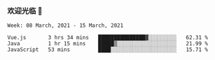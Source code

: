 ### 欢迎光临 👋

<!--
**lianganqing/lianganqing** is a ✨ _special_ ✨ repository because its `README.md` (this file) appears on your GitHub profile.

Here are some ideas to get you started:

- 🔭 I’m currently working on ...
- 🌱 I’m currently learning ...
- 👯 I’m looking to collaborate on ...
- 🤔 I’m looking for help with ...
- 💬 Ask me about ...
- 📫 How to reach me: ...
- 😄 Pronouns: ...
- ⚡ Fun fact: ...
-->
<!--START_SECTION:waka-->
```text
Week: 08 March, 2021 - 15 March, 2021

Vue.js       3 hrs 34 mins   ███████████████▓░░░░░░░░░   62.31 % 
Java         1 hr 15 mins    █████▒░░░░░░░░░░░░░░░░░░░   21.99 % 
JavaScript   53 mins         ████░░░░░░░░░░░░░░░░░░░░░   15.71 % 
```
<!--END_SECTION:waka-->
